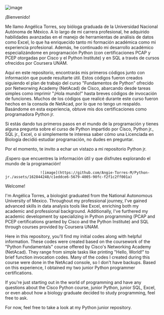 ![image](https://github.com/Angie-Torres-M/Python-jr./assets/162844248/58a6c1f9-3462-4d00-b16a-0d3679e128ff)



¡Bienvenido!

Me llamo Angélica Torres, soy bióloga graduada de la Universidad Nacional Autónoma de México. A lo largo de mi carrera profesional, he adquirido habilidades avanzadas en el manejo de herramientas de análisis de datos como Excel, lo que ha enriquecido tanto mi formación académica como mi experiencia profesional. Además, he continuado mi desarrollo académico especializándome en programación Python (con certificaciones PCAP y PCEP otorgadas por Cisco y el Python Institute) y en SQL a través de cursos ofrecidos por Coursera UNAM.

Aquí en este repositorio, encontrarás mis primeros códigos junto con información que puede resultarte útil. Estos códigos fueron creados siguiendo el plan de trabajo del curso "Fundamentos de Python" ofrecido por Networwing Academy (NetAcad) de Cisco, abarcando desde tareas simples como imprimir "¡Hola mundo!" hasta breves códigos de invocación de funciones. Muchos de los códigos que realicé durante este curso fueron hechos en la consola de NetAcad, por lo que no tengo un respaldo. Basándome en esta experiencia, obtuve mis dos certificaciones como programadora Python jr.

Si estás dando tus primeros pasos en el mundo de la programación y tienes alguna pregunta sobre el curso de Python impartido por Cisco, Python jr., SQL jr., Excel, o si simplemente te interesa saber cómo una Licenciada en Biología decidió estudiar programación, no dudes en preguntar.

Por el momento, te invito a echar un vistazo a mi repositorio Python jr.

¡Espero que encuentres la información útil y que disfrutes explorando el mundo de la programación!


                    ![image](https://github.com/Angie-Torres-M/Python-jr./assets/162844248/c1eddce6-5679-4005-90fc-f2f1c2ff001a)


Welcome!

I'm Angélica Torres, a biologist graduated from the National Autonomous University of Mexico. Throughout my professional journey, I've gained advanced skills in data analysis tools like Excel, enriching both my academic and professional background. Additionally, I've furthered my academic development by specializing in Python programming (PCAP and PCEP certifications granted by Cisco and the Python Institute) and SQL through courses provided by Coursera UNAM.

Here in this repository, you'll find my initial codes along with helpful information. These codes were created based on the coursework of the "Python Fundamentals" course offered by Cisco's Networking Academy (NetAcad). They range from simple tasks like printing "Hello, World!" to brief function invocation codes. Many of the codes I created during this course were done in the NetAcad console, so I don't have backups. Based on this experience, I obtained my two junior Python programmer certifications.

If you're just starting out in the world of programming and have any questions about the Cisco Python course, junior Python, junior SQL, Excel, or even about how a biology graduate decided to study programming, feel free to ask.

For now, feel free to take a look at my Python junior repository.


